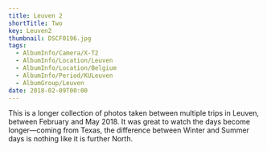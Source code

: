 ```yaml
---
title: Leuven 2
shortTitle: Two
key: Leuven2
thumbnail: DSCF0196.jpg
tags:
  - AlbumInfo/Camera/X-T2
  - AlbumInfo/Location/Leuven
  - AlbumInfo/Location/Belgium
  - AlbumInfo/Period/KULeuven
  - AlbumGroup/Leuven
date: 2018-02-09T00:00
---
```

This is a longer collection of photos taken between multiple trips in Leuven, between February and May 2018. It was great to watch the days become longer—coming from Texas, the difference between Winter and Summer days is nothing like it is further North.
